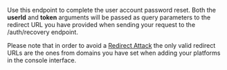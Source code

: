 Use this endpoint to complete the user account password reset. Both the **userId** and **token** arguments will be passed as query parameters to the redirect URL you have provided when sending your request to the /auth/recovery endpoint.

Please note that in order to avoid a [Redirect Attack](https://github.com/OWASP/CheatSheetSeries/blob/master/cheatsheets/Unvalidated_Redirects_and_Forwards_Cheat_Sheet.md) the only valid redirect URLs are the ones from domains you have set when adding your platforms in the console interface.